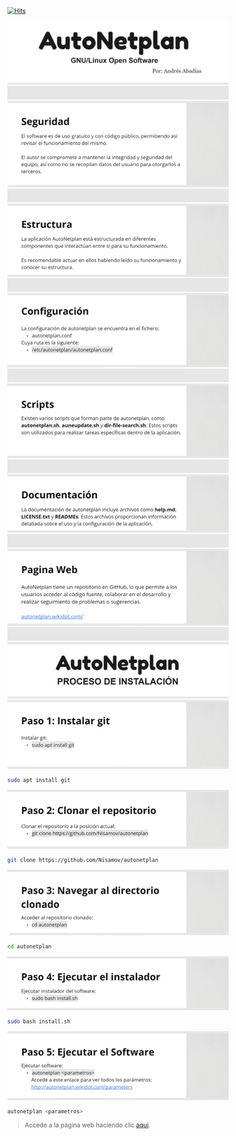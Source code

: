 <!-- Software creado por Andrés Ruslan Abadías Otal -->
[![Hits](https://hits.seeyoufarm.com/api/count/incr/badge.svg?url=https%3A%2F%2Fgithub.com%2FNisamov%2Fautonetplan&count_bg=%23979E92&title_bg=%23787070&icon=powershell.svg&icon_color=%23C8C3C3&title=hits&edge_flat=true)](https://hits.seeyoufarm.com)

![Logo principal](public-storage/main.jpg)
![Separador](public-storage/separador.jpg)
![Seguridad](public-storage/security.jpg)
![Separador](public-storage/separador.jpg)
![Estructura](public-storage/structure.jpg)
![Separador](public-storage/separador.jpg)
![Configuracion](public-storage/configuration.jpg)
![Separador](public-storage/separador.jpg)
![Scripts](public-storage/scripts.jpg)
![Separador](public-storage/separador.jpg)
![Documentacion](public-storage/documentation.jpg)
![Separador](public-storage/separador.jpg)
![Pag Web](public-storage/webpage.jpg)
![Separador](public-storage/separador.jpg)
![Instalacion](public-storage/installation.jpg)
![Instalacion1](public-storage/installation1.jpg)
```sh
sudo apt install git
```
![Instalacion2](public-storage/installation2.jpg)
```sh
git clone https://github.com/Nisamov/autonetplan
```
![Instalacion2](public-storage/installation3.jpg)
```sh
cd autonetplan
```
![Instalacion3](public-storage/installation4.jpg)
```sh
sudo bash install.sh
```
![Instalacion4](public-storage/installation5.jpg)
```sh
autonetplan <parametros>
```
> Accede a la página web haciendo clic [aqui](http://autonetplan.wikidot.com/parameters).
